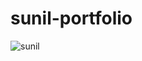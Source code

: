 # sunil-portfolio
![sunil](https://user-images.githubusercontent.com/20383021/147687842-6fee5f6a-9139-4acc-bd02-74545ac95758.jpg)
